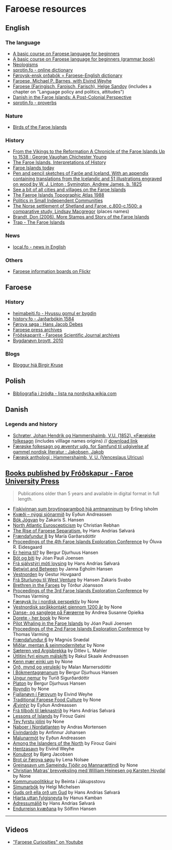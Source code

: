 # Faroese resources

## English

### The language

* [A basic course on Faroese language for beginners](https://archive.org/details/ColloquialFaroese/page/n3/mode/1up?view=theater)
* [A basic course on Faroese language for beginners (grammar book)](https://fdocuments.in/download/faroese-a-language-course-for-beginners-grammar-book)
* [Neologisms](http://malrad.fo/page.php?Id=126&l=fo)
* [sprotin.fo - online dictionary](https://sprotin.fo/dictionaries)
* [Føroysk-ensk orðabók = Faroese-English dictionary](https://archive.org/details/bub_gb_XfvZ9J4oABwC?view=theater)
* [Faroese, Michael P. Barnes, with Eivind Weyhe](https://theswissbay.ch/pdf/Books/Linguistics/Mega%20linguistics%20pack/Indo-European/Germanic/Faroese%20%28Barnes%20%26%20Weyhe%29.pdf)
* [Faroese (Faringisch, Faroisch, Farisch), Helge Sandoy](https://folk.uib.no/hnohs/Publikasjonar/Sandoy,%200951%20Faroese,%20Wieser%20E.pdf) (includes a chapter on "Language policy and politics, attitudes")
* [Danish in the Faroe Islands: A Post-Colonial Perspective](https://discovery.ucl.ac.uk/id/eprint/1348494/1/1348494_Complete_Thesis_Public_-_John_Mitchinson.pdf)
* [sprotin.fo - proverbs](https://sprotin.fo/dictionaries?_SearchInflections=0&_SearchDescriptions=1&_DictionaryId=2&_DictionaryPage=1&_SearchFor=(or%C3%B0t.))

### Nature

* [Birds of the Faroe Islands](https://old.visitfaroeislands.com/media/181923/Visit-Faroe-Islands-Birds_UK-singlepages.pdf)

### History

* [From the Vikings to the Reformation A Chronicle of the Faroe Islands Up to 1538 : George Vaughan Chichester Young](https://archive.org/details/bub_gb_SkeKjJC4GeoC/page/n2/mode/1up?view=theater)
* [The Faroe Islands, Interpretations of History](https://play.google.com/books/reader?id=BdIeBgAAQBAJ&pg=GBS.PA223&hl=pl&printsec=frontcover&q=dog)
* [Faroe Islands today](https://archive.org/details/faroeislandstoda0000unse)
* [Pen and pencil sketches of Faröe and Iceland. With an appendix containing translations from the Icelandic and 51 illustrations engraved on wood by W. J. Linton : Symington, Andrew James, b. 1825](https://archive.org/details/penpencilsketche00symirich)
* [See a bit of all cities and villages on the Faroe Islands](https://faroeislands.dk/pages/index.htm)
* [The Faeroe Islands Topographic Atlas 1988](https://rdgs.dk/publikationer/The-Faeroe-Islands-Topographic-Atlas.pdf)
* [Politics in Small Independent Communities](https://leicester.figshare.com/articles/thesis/Politics_in_Small_Independent_Communities/10091375/1/files/18192776.pdf)
* [The Norse settlement of Shetland and Faroe, c.800-c.1500: a comparative study, Lindsay Macgregor](https://www.academia.edu/51690291/The_Norse_settlement_of_Shetland_and_Faroe_c_800_c_1500_a_comparative_study) (places names)
* [Brandt, Don (2006). More Stamps and Story of the Faroe Islands](https://web.archive.org/web/20110927130140/http://www.faroestamps.fo/download/stamps_i_england-22.pdf)
* [Trap - The Faroe Islands](https://trap.fo/en/)

### News

* [local.fo - news in English](https://local.fo/)

### Others

* [Faroese information boards on Flickr](https://www.flickr.com/groups/faroese-infornation-boards/)

## Faroese

### History

* [heimabeiti.fo - Hvussu gomul er bygdin](https://web.archive.org/web/20150715224410/http://heimabeiti.fo/default.asp?menu=152)
* [history.fo - Jarðarbókin 1584](http://history.fo/index.php?id=889)
* [Føroya søga : Hans Jacob Debes](https://archive.org/details/bub_gb_IOchF9PaNKEC/page/n161/mode/2up)
* [Faroese press archives](https://apps.infomedia.dk/avisportal/da/fao)
* [Fróðskaparrit - Faroese Scientific Journal archives](https://ojs.setur.fo/index.php/frit/issue/archive)
* [Bygdanøvn broytt, 2010](https://web.archive.org/web/20170626110729/http://www.co2.fo/Default.aspx?ID=13805&Action=1&NewsId=3423&currentPage=34&M=NewsV2&PID=31403)

### Blogs

* [Bloggur hjá Birgir Kruse](https://birkblog.blogspot.com)

## Polish

* [Bibliografia i źródła - lista na nordycka.wikia.com](https://nordycka.fandom.com/wiki/U%C5%BCytkownik:Macbre/Wyspy_Owcze)

## Danish

### Legends and history

* [Schrøter, Johan Hendrik og Hammershaimb, V.U. (1852). «Færøiske folkesagn](http://runeberg.org/antiqdk/18491851/0188.html) (includes villlage names origins) // [download link](http://runeberg.org/download.pl?mode=work&work=antiqdk/18491851)
* [Færøske folkesagn og æventyr udg. for Samfund til udgivelse af gammel nordisk literatur : Jakobsen, Jakob](https://archive.org/details/frskefolkesagno00jakogoog)
* [Færøsk anthologi : Hammershaimb, V. U. (Venceslaus Ulricus)](https://archive.org/details/frskanthologivo00denmgoog)

## [Books published by Fróðskapur - Faroe University Press](https://ojs.setur.fo/index.php/frodskapur)

> Publications older than 5 years and available in digital format in full length.

* [Fiskivinnan sum broytingaramboð hjá amtmanninum](https://ojs.setur.fo/index.php/frodskapur/article/download/159/873) by Erling Isholm
* [Kvæði – nýggj sjónarmið](https://ojs.setur.fo/index.php/frodskapur/article/download/209/864) by Eyðun Andreassen
* [Bók Jógvan](https://ojs.setur.fo/index.php/frodskapur/article/download/210/869) by Zakaris S. Hansen
* [North Atlantic Euroscepticism](https://ojs.setur.fo/index.php/frodskapur/article/download/185/264) by Christian Rebhan
* [The Rise of Faroese Separatism.](https://ojs.setur.fo/index.php/frodskapur/article/download/189/275) by Hans Andrias Sølvará
* [Frændafundur 8](https://ojs.setur.fo/index.php/frodskapur/article/download/151/250) by María Garðarsdóttir
* [Proceedings of the 4th Faroe Islands Exploration Conference](https://ojs.setur.fo/index.php/frodskapur/article/download/215/277) by Óluva R. Eidesgaard
* [Er heima til?](https://ojs.setur.fo/index.php/frodskapur/article/download/211/871) by Bergur Djurhuus Hansen
* [Bót og biti](https://ojs.setur.fo/index.php/frodskapur/article/download/212/865) by Jóan Pauli Joensen
* [Frá sjálvstýri móti loysing](https://ojs.setur.fo/index.php/frodskapur/article/download/190/276) by Hans Andrias Sølvará
* [Betwixt and Between](https://ojs.setur.fo/index.php/frodskapur/article/download/148/249) by Janna Egholm Hansen
* [Vestnorden](https://ojs.setur.fo/index.php/frodskapur/article/download/213/769) by Gestur Hovgaard
* [Frá Sturlungu til West Venture](https://ojs.setur.fo/index.php/frodskapur/article/download/149/248) by Hansen Zakaris Svabo
* [Brethren in the Faroes](https://ojs.setur.fo/index.php/frodskapur/article/download/208/768) by Tórður Jóansson
* [Proceedings of the 3rd Faroe Islands Exploration Conference](https://ojs.setur.fo/index.php/frodskapur/article/download/218/278) by Thomas Varming
* [Færøysk liv i nordisk perspektiv](https://ojs.setur.fo/index.php/frodskapur/article/download/157/256) by None
* [Vestnordisk språkkontakt gjennom 1200 år](https://ojs.setur.fo/index.php/frodskapur/article/download/184/251) by None
* [Danse- og sanglege på Færøerne](https://ojs.setur.fo/index.php/frodskapur/article/download/155/252) by Andrea Susanne Opielka
* [Dorete - her book](https://ojs.setur.fo/index.php/frodskapur/article/download/156/255) by None
* [Pilot Whaling in the Faroe Islands](https://ojs.setur.fo/index.php/frodskapur/article/download/174/862) by Jóan Pauli Joensen
* [Proceedings of the 2nd Faroe Islands Exploration Conference](https://ojs.setur.fo/index.php/frodskapur/article/download/219/279) by Thomas Varming
* [Frændafundur 6](https://ojs.setur.fo/index.php/frodskapur/article/download/160/271) by Magnús Snædal
* [Miðlar, mentan &amp; seinmodernitetur](https://ojs.setur.fo/index.php/frodskapur/article/download/171/263) by None
* [Sæteren ved Argisbrekka](https://ojs.setur.fo/index.php/frodskapur/article/download/177/258) by Ditlev L. Mahler
* [Útlitini fyri einum málskifti](https://ojs.setur.fo/index.php/frodskapur/article/download/167/860) by Rakul Skaale Andreassen
* [Kenn mær einki um](https://ojs.setur.fo/index.php/frodskapur/article/download/162/861) by None
* [Orð, mynd og veruleiki](https://ojs.setur.fo/index.php/frodskapur/article/download/193/772) by Malan Marnersdóttir
* [Í Bókmentagrønanum](https://ojs.setur.fo/index.php/frodskapur/article/download/194/771) by Bergur Djurhuus Hansen
* [Ungur nemur](https://ojs.setur.fo/index.php/frodskapur/article/download/195/770) by Turið Sigurðardóttir
* [Platon](https://ojs.setur.fo/index.php/frodskapur/article/download/175/260) by Bergur Djurhuus Hansen
* [Royndin](https://ojs.setur.fo/index.php/frodskapur/article/download/176/867) by None
* [Fjallanøvn í Føroyum](https://ojs.setur.fo/index.php/frodskapur/article/download/192/868) by Eivind Weyhe
* [Traditional Faroese Food Culture](https://ojs.setur.fo/index.php/frodskapur/article/download/179/259) by None
* [Ævintýr](https://ojs.setur.fo/index.php/frodskapur/article/download/196/774) by Eyðun Andreassen
* [Frá tilboði til læknastríð](https://ojs.setur.fo/index.php/frodskapur/article/download/187/273) by Hans Andrias Sølvará
* [Lessons of Islands](https://ojs.setur.fo/index.php/frodskapur/article/download/198/773) by Firouz Gaini
* [Tey fyrstu jólini](https://ojs.setur.fo/index.php/frodskapur/article/download/178/257) by None
* [Naboer i Nordatlanten](https://ojs.setur.fo/index.php/frodskapur/article/download/173/261) by Andras Mortensen
* [Eivindaródn](https://ojs.setur.fo/index.php/frodskapur/article/download/150/247) by Anfinnur Johansen
* [Malunarmót](https://ojs.setur.fo/index.php/frodskapur/article/download/168/268) by Eyðun Andreassen
* [Among the Islanders of the North](https://ojs.setur.fo/index.php/frodskapur/article/download/152/253) by Firouz Gaini
* [Hentzasavn](https://ojs.setur.fo/index.php/frodskapur/article/download/161/270) by Eivind Weyhe
* [Konubrot](https://ojs.setur.fo/index.php/frodskapur/article/download/164/269) by Bjørg Jacobsen
* [Brot úr Føroya søgu](https://ojs.setur.fo/index.php/frodskapur/article/download/153/254) by Lena Nolsøe
* [Greinasavn um Sameindu Tjóðir og Mannarættindi](https://ojs.setur.fo/index.php/frodskapur/article/download/169/267) by None
* [Christian Matras’ brevveksling med William Heinesen og Karsten Hoydal](https://ojs.setur.fo/index.php/frodskapur/article/download/170/265) by None
* [Kommunupolitikkur](https://ojs.setur.fo/index.php/frodskapur/article/download/163/266) by Beinta í Jákupsstovu
* [Símunarbók](https://ojs.setur.fo/index.php/frodskapur/article/download/201/286) by Helgi Michelsen
* [Guds orð ella orð um Gud](https://ojs.setur.fo/index.php/frodskapur/article/download/188/274) by Hans Andrias Sølvará
* [Hjarta uttan fylgisneyta](https://ojs.setur.fo/index.php/frodskapur/article/download/204/776) by Hanus Kamban
* [Adressumálið](https://ojs.setur.fo/index.php/frodskapur/article/download/186/272) by Hans Andrias Sølvará
* [Endurreisn kvæðana](https://ojs.setur.fo/index.php/frodskapur/article/download/191/775) by Sólfinn Hansen


----

## Videos

* ["Faroese Curiosities" on Youtube](https://youtube.com/playlist?list=PL2OyFrSvdwA55uiKSDbz1MLaq45Uw4178)
